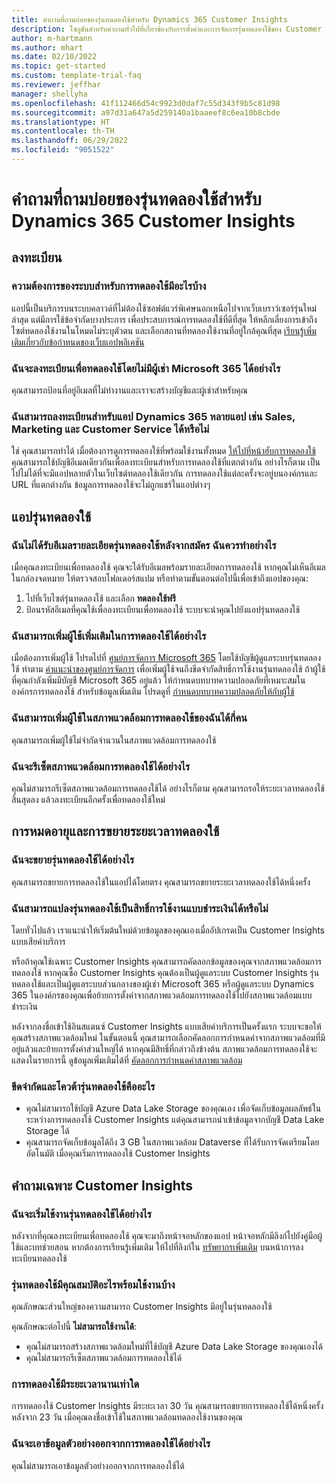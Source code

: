 ```yaml
---
title: คำถามที่ถามบ่อยของรุ่นทดลองใช้สำหรับ Dynamics 365 Customer Insights
description: โซลูชันสําหรับคําถามทั่วไปที่เกี่ยวข้องกับการตั้งค่าและการจัดการรุ่นทดลองใช้ของ Customer Insights เรียนรู้วิธีแก้ไขปัญหาแพลตฟอร์มและปัญหาเฉพาะแอป
author: m-hartmann
ms.author: mhart
ms.date: 02/10/2022
ms.topic: get-started
ms.custom: template-trial-faq
ms.reviewer: jeffhar
manager: shellyha
ms.openlocfilehash: 41f112466d54c9923d0daf7c55d343f9b5c81d98
ms.sourcegitcommit: a97d31a647a5d259140a1baaeef8c6ea10b8cbde
ms.translationtype: HT
ms.contentlocale: th-TH
ms.lasthandoff: 06/29/2022
ms.locfileid: "9051522"
---
```

# <a name="dynamics-365-customer-insights-trial-faq"></a>คำถามที่ถามบ่อยของรุ่นทดลองใช้สำหรับ Dynamics 365 Customer Insights

## <a name="sign-up"></a>ลงทะเบียน

### <a name="what-are-the-system-requirements-for-the-trial"></a>ความต้องการของระบบสําหรับการทดลองใช้มีอะไรบ้าง

แอปนี้เป็นบริการบนระบบคลาวด์ที่ไม่ต้องใช้ซอฟต์แวร์พิเศษนอกเหนือไปจากเว็บเบราว์เซอร์รุ่นใหม่ล่าสุด แต่มีการใช้ข้อจำกัดบางประการ เพื่อประสบการณ์การทดลองใช้ที่ดีที่สุด ให้หลีกเลี่ยงการเข้าถึงไซต์ทดลองใช้งานในโหมดไม่ระบุตัวตน และเลือกสถานที่ทดลองใช้งานที่อยู่ใกล้คุณที่สุด [เรียนรู้เพิ่มเติมเกี่ยวกับข้อกำหนดของเว็บแอปพลิเคชัน](/power-platform/admin/web-application-requirements)

### <a name="how-do-i-sign-up-for-the-trial-without-a-microsoft-365-tenant"></a>ฉันจะลงทะเบียนเพื่อทดลองใช้โดยไม่มีผู้เช่า Microsoft 365 ได้อย่างไร

คุณสามารถป้อนที่อยู่อีเมลที่ไม่ทํางานและเราจะสร้างบัญชีและผู้เช่าสําหรับคุณ

### <a name="can-i-sign-up-for-multiple-dynamics-365-apps-such-as-sales-marketing-and-customer-service"></a>ฉันสามารถลงทะเบียนสําหรับแอป Dynamics 365 หลายแอป เช่น Sales, Marketing และ Customer Service ได้หรือไม่

ใช่ คุณสามารถทําได้ เมื่อต้องการดูการทดลองใช้ที่พร้อมใช้งานทั้งหมด [ให้ไปที่หน้าฮับการทดลองใช้](https://dynamics.microsoft.com/dynamics-365-free-trial) คุณสามารถใช้บัญชีอีเมลเดียวกันเพื่อลงทะเบียนสําหรับการทดลองใช้ที่แตกต่างกัน อย่างไรก็ตาม เป็นไปไม่ได้ที่จะมีแอปหลายตัวในเว็บไซต์ทดลองใช้เดียวกัน การทดลองใช้แต่ละครั้งจะอยู่บนองค์กรและ URL ที่แตกต่างกัน ข้อมูลการทดลองใช้จะไม่ถูกแชร์ในแอปต่างๆ

## <a name="trial-app"></a>แอปรุ่นทดลองใช้

### <a name="i-didnt-receive-the-trial-details-email-after-signing-up-what-should-i-do"></a>ฉันไม่ได้รับอีเมลรายละเอียดรุ่นทดลองใช้หลังจากสมัคร ฉันควรทำอย่างไร

เมื่อคุณลงทะเบียนเพื่อทดลองใช้ คุณจะได้รับอีเมลพร้อมรายละเอียดการทดลองใช้ หากคุณไม่เห็นอีเมลในกล่องจดหมาย ให้ตรวจสอบโฟลเดอร์สแปม หรือทําตามขั้นตอนต่อไปนี้เพื่อเข้าถึงแอปของคุณ:

1. ไปที่เว็บไซต์รุ่นทดลองใช้ และเลือก **ทดลองใช้ฟรี**
1. ป้อนรหัสอีเมลที่คุณใช้เพื่อลงทะเบียนเพื่อทดลองใช้ ระบบจะนําคุณไปยังแอปรุ่นทดลองใช้

### <a name="how-do-i-add-more-users-to-a-trial"></a>ฉันสามารถเพิ่มผู้ใช้เพิ่มเติมในการทดลองใช้ได้อย่างไร

เมื่อต้องการเพิ่มผู้ใช้ โปรดไปที่ [ศูนย์การจัดการ Microsoft 365](https://admin.microsoft.com) โดยใช้บัญชีผู้ดูแลระบบรุ่นทดลองใช้ ทําตาม [คําแนะนําของศูนย์การจัดการ](/microsoft-365/admin/add-users/add-users) เพื่อเพิ่มผู้ใช้จนถึงขีดจํากัดสิทธิ์การใช้งานรุ่นทดลองใช้ ถ้าผู้ใช้ที่คุณกําลังเพิ่มมีบัญชี Microsoft 365 อยู่แล้ว ให้กำหนดบทบาทความปลอดภัยที่เหมาะสมในองค์กรการทดลองใช้ สําหรับข้อมูลเพิ่มเติม โปรดดูที่ [กําหนดบทบาทความปลอดภัยให้กับผู้ใช้](/power-platform/admin/create-users-assign-online-security-roles#assign-a-security-role-to-a-user)

### <a name="how-many-users-can-i-add-to-my-trial-environment"></a>ฉันสามารถเพิ่มผู้ใช้ในสภาพแวดล้อมการทดลองใช้ของฉันได้กี่คน

คุณสามารถเพิ่มผู้ใช้ไม่จำกัดจำนวนในสภาพแวดล้อมการทดลองใช้

### <a name="how-do-i-reset-the-trial-environment"></a>ฉันจะรีเซ็ตสภาพแวดล้อมการทดลองใช้ได้อย่างไร

คุณไม่สามารถรีเซ็ตสภาพแวดล้อมการทดลองใช้ได้ อย่างไรก็ตาม คุณสามารถรอให้ระยะเวลาทดลองใช้สิ้นสุดลง แล้วลงทะเบียนอีกครั้งเพื่อทดลองใช้ใหม่

## <a name="trial-expiration-and-extension"></a>การหมดอายุและการขยายระยะเวลาทดลองใช้

### <a name="how-do-i-extend-the-trial"></a>ฉันจะขยายรุ่นทดลองใช้ได้อย่างไร

คุณสามารถขยายการทดลองใช้ในแอปได้โดยตรง คุณสามารถขยายระยะเวลาทดลองใช้ได้หนึ่งครั้ง

### <a name="can-i-convert-the-trial-to-a-paid-license"></a>ฉันสามารถแปลงรุ่นทดลองใช้เป็นสิทธิ์การใช้งานแบบชําระเงินได้หรือไม่

โดยทั่วไปแล้ว เราแนะนำให้เริ่มต้นใหม่ด้วยข้อมูลของคุณเองเมื่ออัปเกรดเป็น Customer Insights แบบเสียค่าบริการ 

หรือถ้าคุณใช้เฉพาะ Customer Insights คุณสามารถคัดลอกข้อมูลของคุณจากสภาพแวดล้อมการทดลองใช้ หากคุณซื้อ Customer Insights คุณต้องเป็นผู้ดูแลระบบ Customer Insights รุ่นทดลองใช้และเป็นผู้ดูแลระบบส่วนกลางของผู้เช่า Microsoft 365 หรือผู้ดูแลระบบ Dynamics 365 ในองค์กรของคุณเพื่อย้ายการตั้งค่าจากสภาพแวดล้อมการทดลองใช้ไปยังสภาพแวดล้อมแบบชำระเงิน

หลังจากลงชื่อเข้าใช้อินสแตนซ์ Customer Insights แบบเสียค่าบริการเป็นครั้งแรก ระบบจะขอให้คุณสร้างสภาพแวดล้อมใหม่ ในขั้นตอนนี้ คุณสามารถเลือกคัดลอกการกำหนดค่าจากสภาพแวดล้อมที่มีอยู่แล้วและย้ายการตั้งค่าส่วนใหญ่ได้ หากคุณมีสิทธิ์ที่กล่าวถึงข้างต้น สภาพแวดล้อมการทดลองใช้จะแสดงในรายการนี้ ดูข้อมูลเพิ่มเติมได้ที่ [คัดลอกการกำหนดค่าสภาพแวดล้อม](create-environment.md#copy-the-environment-configuration)

### <a name="what-are-the-trial-limits-and-quotas"></a>ขีดจํากัดและโควต้ารุ่นทดลองใช้คืออะไร

- คุณไม่สามารถใช้บัญชี Azure Data Lake Storage ของคุณเอง เพื่อจัดเก็บข้อมูลผลลัพธ์ในระหว่างการทดลองใช้ Customer Insights แต่คุณสามารถนำเข้าข้อมูลจากบัญชี Data Lake Storage ได้
- คุณสามารถจัดเก็บข้อมูลได้ถึง 3 GB ในสภาพแวดล้อม Dataverse ที่ได้รับการจัดเตรียมโดยอัตโนมัติ เมื่อคุณเริ่มการทดลองใช้ Customer Insights

## <a name="customer-insights-specific-questions"></a>คําถามเฉพาะ Customer Insights

### <a name="how-do-i-start-using-the-trial"></a>ฉันจะเริ่มใช้งานรุ่นทดลองใช้ได้อย่างไร

หลังจากที่คุณลงทะเบียนเพื่อทดลองใช้ คุณจะมาถึงหน้าจอหลักของแอป หน้าจอหลักมีลิงก์ไปยังคู่มือผู้ใช้และบทช่วยสอน หากต้องการเรียนรู้เพิ่มเติม ให้ไปที่ลิงก์ใน [ทรัพยากรเพิ่มเติม](trial-signup.md#additional-resources) บนหน้าการลงทะเบียนทดลองใช้

### <a name="what-features-are-available-in-the-trial"></a>รุ่นทดลองใช้มีคุณสมบัติอะไรพร้อมใช้งานบ้าง

คุณลักษณะส่วนใหญ่ของความสามารถ Customer Insights มีอยู่ในรุ่นทดลองใช้

คุณลักษณะต่อไปนี้ **ไม่สามารถใช้งานได้**:

- คุณไม่สามารถสร้างสภาพแวดล้อมใหม่ที่ใช้บัญชี Azure Data Lake Storage ของคุณเองได้
- คุณไม่สามารถรีเซ็ตสภาพแวดล้อมการทดลองใช้ได้

### <a name="how-long-does-the-trial-last"></a>การทดลองใช้มีระยะเวลานานเท่าใด

การทดลองใช้ Customer Insights มีระยะเวลา 30 วัน คุณสามารถขยายการทดลองใช้ได้หนึ่งครั้งหลังจาก 23 วัน เมื่อคุณลงชื่อเข้าใช้ในสภาพแวดล้อมทดลองใช้งานของคุณ

### <a name="how-do-i-remove-sample-data-from-the-trial"></a>ฉันจะเอาข้อมูลตัวอย่างออกจากการทดลองใช้ได้อย่างไร

คุณไม่สามารถเอาข้อมูลตัวอย่างออกจากการทดลองใช้ได้
